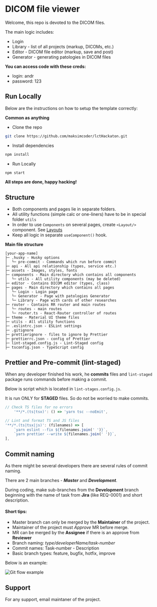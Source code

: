 # DICOM file viewer


Welcome, this repo is devoted to the DICOM files.

The main logic includes:
- Login
- Library - list of all projects (markup, DICOMs, etc.)
- Editor - DICOM file editor (markup, save and post)
- Generator - generating patologies in DICOM files

**You can access code with these creds:**

- login: andr
- password: 123

## Run Locally
Below are the instructions on how to setup the template correctly:

**Common as anything**

- Clone the repo
```bash
git clone https://github.com/maksimcoder/lctHackaton.git
```

- Install dependencies
```bash
npm install
```

- Run Locally
```bash
npm start
```

**All steps are done, happy hacking!**
## Structure
- Both components and pages lie in separate folders.
- All utility functions (simple calc or one-liners) have to be in special folder `utils`
- In order to use `Components` on several pages, create `<Layout/>` component. See [Layouts](https://nextjs.org/docs/basic-features/layouts)
- Keep all logic in separate `useComponent()` hook. 

**Main file structure**

```
[your-app-name]
├─ .husky - Husky options
│  └─ pre-commit - Commands which run before commit
├─ api - All api relationship (types, service etc.)
├─ assets - Images, styles, fonts
├─ components - Main directory which contains all components
│  └─ utils - All utility components (may be deleted)
├─ editor - Contains DICOM editor (types, class)
├─ pages - Main directory which contains all pages
│  └─ Login - Login page
│  └─ Generator - Page with patologies Generator
│  └─ Library - Page with cards of other researches
├─ router - Contains RR router and main routes
│  └─ routes - main routes
│  └─ router.ts - React-Router controller of routes
├─ theme - Material UI theme files
├─ utils - All utility functions
├─ .eslintrc.json - ESLint settings
├─ .gitignore
├─ prettierignore - files to ignore by Prettier
├─ prettierrc.json - config of Prettier
├─ lint-staged.config.js - Lint-Staged config
├─ tsconfig.json - TypeScript config
```

## Prettier and Pre-commit (lint-staged)

When any developer finished his work, he **commits** files and `lint-staged` package runs commands before making a commit.

Below is script which is located in `lint-stages.config.js`.

It is run ONLY for **STAGED** files. So do not be worried to make commits.
```js
// Check TS files for no errors
	'**/*.(ts|tsx)': () => 'yarn tsc --noEmit',

// Lint and format TS and JS files
'**/*.(ts|tsx|js)': (filenames) => [
    `yarn eslint --fix ${filenames.join(' ')}`,
    `yarn prettier --write ${filenames.join(' ')}`,
],
```

## Commit naming
As there might be several developers there are several rules of commit naming.

There are 2 main branches - ***Master*** and ***Development***.

During coding, make sub-branches from the **Development** branch beginning with the name of task from **Jira** (like REQ-0001) and short description.

#### Short tips:
- Master branch can only be merged by the **Maintainer** of the project.
- Maintainer of the project must *Approve* MR before merge. 
- MR can be merged by the **Assignee** if there is an approve from **Reviewer**
- Branch naming: _type/developerName/task-number_
- Commit names: Task-number - Description
- Basic branch types: feature, bugfix, hotfix, improve

Below is an example:

![Git flow example](https://miro.medium.com/max/1032/1*VC1_OUUkZawKi3JAcKOQ3g.png)
## Support

For any support, email maintaner of the project.